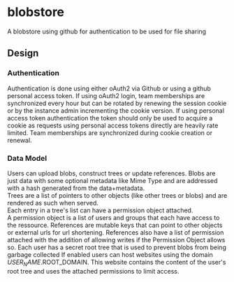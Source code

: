 # blobstore
A blobstore using github for authentication to be used for file sharing
## Design
### Authentication
Authentication is done using either oAuth2 via Github or using a github personal access token.
If using oAuth2 login, team memberships are synchronized every hour but can be rotated by renewing the session cookie or by the instance admin incrementing the cookie version.
If using personal access token authentication the token should only be used to acquire a cookie as requests using personal access tokens directly are heavily rate limited. Team memberships are synchronized during cookie creation or renewal.

### Data Model
Users can upload blobs, construct trees or update references.
Blobs are just data with some optional metadata like Mime Type and are addressed with a hash generated from the data+metadata.  
Trees are a list of pointers to other objects (like other trees or blobs) and are rendered as such when served.  
Each entry in a tree's list can have a permission object attached.  
A permission object is a list of users and groups that each have access to the ressource.
References are mutable keys that can point to other objects or external urls for url shortening.
References also have a list of permission attached with the addition of allowing writes if the Permission Object allows so.
Each user has a secret root tree that is used to prevent blobs from being garbage collected
If enabled users can host websites using the domain $USER_NAME.$ROOT_DOMAIN. This website contains the content of the user's root tree and uses the attached permissions to limit access.
